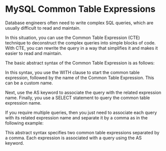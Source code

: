 # MySQL Common Table Expressions

Database engineers often need to write complex SQL queries, which are usually difficult to read and maintain.

In this situation, you can use the Common Table Expression (CTE) technique to deconstruct the complex queries into simple blocks of code. With CTE, you can rewrite the query in a way that simplifies it and makes it easier to read and maintain.

The basic abstract syntax of the Common Table Expression is as follows: 

In this syntax, you use the WITH clause to start the common table expression, followed by the name of the Common Table Expression. This can be a custom name.

Next, use the AS keyword to associate the query with the related expression name. Finally, you use a SELECT statement to query the common table expression name.

If you require multiple queries, then you just need to associate each query with its related expression name and separate it by a comma as in the following example: 

This abstract syntax specifies two common table expressions separated by a comma. Each expression is associated with a query using the AS keyword.
